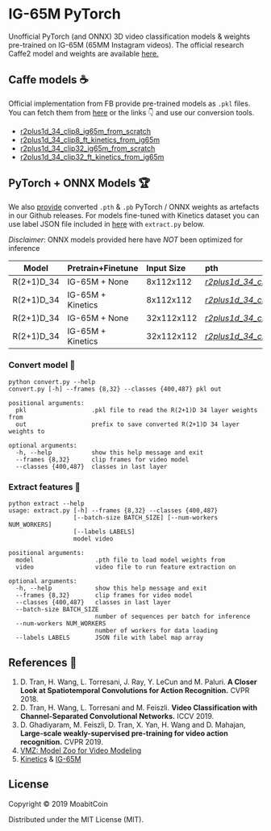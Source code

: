 # IG-65M PyTorch

Unofficial PyTorch (and ONNX) 3D video classification models & weights pre-trained on IG-65M (65MM Instagram videos). The official research Caffe2 model and weights are available [here.](https://github.com/facebookresearch/vmz)

## Caffe models :coffee:
Official implementation from FB provide pre-trained models as `.pkl` files. You can fetch them from [here](https://github.com/facebookresearch/VMZ/blob/master/tutorials/model_zoo.md#r21d-34) or the links :point_down: and use our conversion tools.

- [r2plus1d_34_clip8_ig65m_from_scratch](https://www.dropbox.com/s/y8vx3gihhsd8f5b/r2plus1d_34_clip32_ig65m_from_scratch_f102649996.pkl?)
- [r2plus1d_34_clip8_ft_kinetics_from_ig65m](https://www.dropbox.com/s/p81twy88kwrrcop/r2plus1d_34_clip8_ft_kinetics_from_ig65m_%20f128022400.pkl)
- [r2plus1d_34_clip32_ig65m_from_scratch](https://www.dropbox.com/s/eimo232tqw8mwi9/r2plus1d_34_clip32_ig65m_from_scratch_f102649996.pkl)
- [r2plus1d_34_clip32_ft_kinetics_from_ig65m](https://www.dropbox.com/s/z41ff7vs0bzf6b8/r2plus1d_34_clip32_ft_kinetics_from_ig65m_%20f106169681.pkl)

## PyTorch + ONNX Models :trophy:

We also [provide](https://github.com/moabitcoin/ig65m-pytorch/releases) converted `.pth` & `.pb` PyTorch / ONNX weights as artefacts in our Github releases. For models fine-tuned with Kinetics dataset you can use label JSON file included in [here](https://github.com/Showmax/kinetics-downloader/blob/68bd8bc3b9e30da83db9e34cb7d867dcda705cb4/resources/classes.json) with `extract.py` below.

*Disclaimer*: ONNX models provided here have *NOT* been optimized for inference

| Model  | Pretrain\+Finetune  | Input Size | pth | onnx |
|-------------|:-------------------------|:----------|:-----------------------------------------------|:-------------------------------------------|
|  R(2+1)D_34   | IG-65M + None          |  8x112x112 | [*r2plus1d_34_clip8_ig65m_from_scratch_9bae36ae.pth*](https://github.com/moabitcoin/ig65m-pytorch/releases/download/v1.0.0/r2plus1d_34_clip8_ig65m_from_scratch_9bae36ae.pth)    | [*r2plus1d_34_clip8_ig65m_from_scratch_748ab053.pb*](https://github.com/moabitcoin/ig65m-pytorch/releases/download/v1.0.0/r2plus1d_34_clip8_ig65m_from_scratch_748ab053.pb)     |
|  R(2+1)D_34   | IG-65M + Kinetics  |  8x112x112 | [*r2plus1d_34_clip8_ft_kinetics_from_ig65m_0aa0550b.pth*](https://github.com/moabitcoin/ig65m-pytorch/releases/download/v1.0.0/r2plus1d_34_clip8_ft_kinetics_from_ig65m_0aa0550b.pth)  | [*r2plus1d_34_clip8_ft_kinetics_from_ig65m_625d61b3.pb*](https://github.com/moabitcoin/ig65m-pytorch/releases/download/v1.0.0/r2plus1d_34_clip8_ft_kinetics_from_ig65m_625d61b3.pb) |
|  R(2+1)D_34   | IG-65M + None       | 32x112x112 | [*r2plus1d_34_clip32_ig65m_from_scratch_449a7af9.pth*](https://github.com/moabitcoin/ig65m-pytorch/releases/download/v1.0.0/r2plus1d_34_clip32_ig65m_from_scratch_449a7af9.pth)                                               | [*r2plus1d_34_clip32_ig65m_from_scratch_e304d648.pb*](https://github.com/moabitcoin/ig65m-pytorch/releases/download/v1.0.0/r2plus1d_34_clip32_ig65m_from_scratch_e304d648.pb)                                            |
|  R(2+1)D_34   | IG-65M + Kinetics  | 32x112x112 | [*r2plus1d_34_clip32_ft_kinetics_from_ig65m_ade133f1.pth*](https://github.com/moabitcoin/ig65m-pytorch/releases/download/v1.0.0/r2plus1d_34_clip32_ft_kinetics_from_ig65m_ade133f1.pth) | [*r2plus1d_34_clip32_ft_kinetics_from_ig65m_10f4c3bf.pb*](https://github.com/moabitcoin/ig65m-pytorch/releases/download/v1.0.0/r2plus1d_34_clip32_ft_kinetics_from_ig65m_10f4c3bf.pb)  |


### Convert model :spaghetti:
```
python convert.py --help
convert.py [-h] --frames {8,32} --classes {400,487} pkl out

positional arguments:
  pkl                  .pkl file to read the R(2+1)D 34 layer weights from
  out                  prefix to save converted R(2+1)D 34 layer weights to

optional arguments:
  -h, --help           show this help message and exit
  --frames {8,32}      clip frames for video model
  --classes {400,487}  classes in last layer
```

### Extract features :cookie:

```
python extract --help
usage: extract.py [-h] --frames {8,32} --classes {400,487}
                  [--batch-size BATCH_SIZE] [--num-workers NUM_WORKERS]
                  [--labels LABELS]
                  model video

positional arguments:
  model                 .pth file to load model weights from
  video                 video file to run feature extraction on

optional arguments:
  -h, --help            show this help message and exit
  --frames {8,32}       clip frames for video model
  --classes {400,487}   classes in last layer
  --batch-size BATCH_SIZE
                        number of sequences per batch for inference
  --num-workers NUM_WORKERS
                        number of workers for data loading
  --labels LABELS       JSON file with label map array
```

## References :book:
1. D. Tran, H. Wang, L. Torresani, J. Ray, Y. LeCun and M. Paluri. **A Closer Look at Spatiotemporal Convolutions for Action Recognition.** CVPR 2018.
2. D. Tran, H. Wang, L. Torresani and M. Feiszli. **Video Classification with Channel-Separated Convolutional Networks.** ICCV 2019.
3. D. Ghadiyaram, M. Feiszli, D. Tran, X. Yan, H. Wang and D. Mahajan, **Large-scale weakly-supervised pre-training for video action recognition.** CVPR 2019.
4. [VMZ: Model Zoo for Video Modeling](https://github.com/facebookresearch/vmz)
5. [Kinetics](https://arxiv.org/abs/1705.06950) & [IG-65M](https://arxiv.org/abs/1905.00561)


## License

Copyright © 2019 MoabitCoin

Distributed under the MIT License (MIT).

